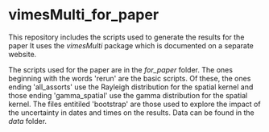 # **vimesMulti_for_paper**

This repository includes the scripts used to generate the results for the paper 
It uses the *vimesMulti* package which is documented on a separate website. 

The scripts used for the paper are in the *for_paper* folder. The ones beginning with the words 'rerun' are the basic scripts. Of these, the ones ending 'all_assorts' use the Rayleigh distribution for the spatial kernel and those ending 'gamma_spatial' use the gamma distribution for the spatial kernel.
The files entitiled 'bootstrap' are those used to explore the impact of the uncertainty in dates and times on the results. 
Data can be found in the *data* folder. 
